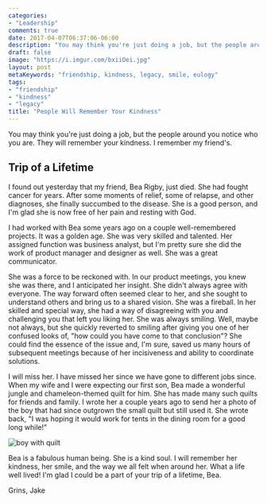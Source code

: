 ```yaml
---
categories:
- "Leadership"
comments: true
date: 2017-04-07T06:37:06-06:00
description: "You may think you're just doing a job, but the people around you notice who you are.  They will remember your kindness."
draft: false
image: "https://i.imgur.com/bxiiOei.jpg"
layout: post
metaKeywords: "friendship, kindness, legacy, smile, eulogy"
tags:
- "friendship"
- "kindness"
- "legacy"
title: "People Will Remember Your Kindness"
---
```


You may think you're just doing a job, but the people around you notice who you are.  They will remember your kindness.  I remember my friend's.

<!--more-->

## Trip of a Lifetime

I found out yesterday that my friend, Bea Rigby, just died.  She had fought cancer for years.  After some moments of relief, some of relapse, and other diagnoses, she finally succumbed to the disease.  She is a good person, and I'm glad she is now free of her pain and resting with God.

I had worked with Bea some years ago on a couple well-remembered projects. It was a golden age. She was very skilled and talented.  Her assigned function was business analyst, but I'm pretty sure she did the work of product manager and designer as well.  She was a great communicator.

She was a force to be reckoned with.  In our product meetings, you knew she was there, and I anticipated her insight.  She didn't always agree with everyone.  The way forward often seemed clear to her, and she sought to understand others and bring us to a shared vision.  She was a fireball.  In her skilled and special way, she had a way of disagreeing with you and challenging you that left you liking her.  She was always smiling.  Well, maybe not always, but she quickly reverted to smiling after giving you one of her confused looks of, "how could you have come to that conclusion"?  She could find the essence of the issue and, I'm sure, saved us many hours of subsequent meetings because of her incisiveness and ability to coordinate solutions.

I will miss her.  I have missed her since we have gone to different jobs since.  When my wife and I were expecting our first son, Bea made a wonderful jungle and chameleon-themed quilt for him.  She has made many such quilts for friends and family.  I wrote her a couple years ago to send her a photo of the boy that had since outgrown the small quilt but still used it.  She wrote back, "I was hoping it would work for tents in the dining room for a good long while!"

![boy with quilt](https://i.imgur.com/Eh3KWHJ.jpg)

Bea is a fabulous human being.  She is a kind soul.  I will remember her kindness, her smile, and the way we all felt when around her.  What a life well lived!  I'm glad I could be a part of your trip of a lifetime, Bea.

Grins, Jake
